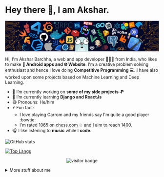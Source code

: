 # Hey there 👋, I am Akshar.

![](https://github.com/aksharbarchha/aksharbarchha/blob/main/icons/header_.png)

Hi, I'm Akshar Barchha, a web and app developer 👨🏻‍💻 from India, who likes to make **📱 Android apps and 🌐 Website**. I'm a creative problem solving enthusiast and hence I love doing **Competitive Programming** 💻. I have also worked upon some projects based on Machine Learning and Deep Learning.

- 🔭 I’m currently working on **some of my side projects :P**
- 🌱 I’m currently learning **Django and ReactJs**
- 😄 Pronouns: He/him
- ⚡ Fun fact: 
     * I love playing Carrom and my friends say I'm quite a good player :bowtie:
     * I'm rated 1065 on [chess.com](https://www.chess.com/home) ♘ and I aim to reach 1400.
- 🎧 I like listening to **music** while I **code**.

![GitHub stats](https://github-readme-stats.vercel.app/api?username=aksharbarchha&show_icons=true&color=purple&theme=gotham) 

[![Top Langs](https://github-readme-stats.vercel.app/api/top-langs/?username=aksharbarchha&layout=compact&theme=gotham&card_width=445)](https://github.com/aksharbarchha/github-readme-stats)

<p align="center">
<!--<img src="https://visitor-badge.glitch.me/badge?page_id=halfrost.halfrost" alt="visitor badge"/>-->
<img src="https://visitor-badge.laobi.icu/badge?page_id=aksharbarchha.aksharbarchha" alt="visitor badge"/>       
</p>

<details>
<summary>
  More stuff about me
</summary>

## What I'm currently learning 📚

- Machine Learning/Deep Learning
- Competitive Programming
- Web Development

## 📢 Competitive Programming Handles
<p align="left">
    <a href="https://www.codechef.com/users/akshar123">
    <img src="https://cp-logo.vercel.app/codechef/akshar123" alt="codechef" style="vertical-align:top; margin:35px">
  </a>&nbsp;&nbsp;&nbsp;
  
  <a href="https://codeforces.com/profile/akshar09">
    <img src="https://run.kaist.ac.kr/badges/codeforces/akshar09.svg" alt="codeforces" style="vertical-align:top; margin:35px">
  </a>&nbsp;&nbsp;&nbsp;

  <a href="https://atcoder.jp/users/akshar09">
    <img src="https://run.kaist.ac.kr/badges/atcoder/akshar09.svg" alt="atcoder" style="vertical-align:top; margin:35px">
  </a>&nbsp;&nbsp;&nbsp;
</p>

